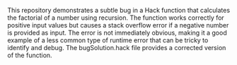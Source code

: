 This repository demonstrates a subtle bug in a Hack function that calculates the factorial of a number using recursion. The function works correctly for positive input values but causes a stack overflow error if a negative number is provided as input. The error is not immediately obvious, making it a good example of a less common type of runtime error that can be tricky to identify and debug.  The bugSolution.hack file provides a corrected version of the function.